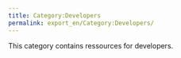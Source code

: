 ```yaml
---
title: Category:Developers
permalink: export_en/Category:Developers/
---
```


This category contains ressources for developers.